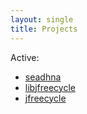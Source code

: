 ```yaml
---
layout: single
title: Projects
---
```

Active:

- [seadhna](https://github.com/pskenny/seadhna)
- [libjfreecycle](https://github.com/pskenny/libjfreecycle)
- [jfreecycle](https://github.com/pskenny/jfreecycle)
